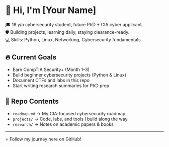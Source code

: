 # 👋 Hi, I'm [Your Name]

🎓 18 y/o cybersecurity student, future PhD + CIA cyber applicant.  
🛡️ Building projects, learning daily, staying clearance-ready.  
💻 Skills: Python, Linux, Networking, Cybersecurity fundamentals.  

## 🔥 Current Goals
- Earn CompTIA Security+ (Month 1–3)
- Build beginner cybersecurity projects (Python & Linux)
- Document CTFs and labs in this repo
- Start writing research summaries for PhD prep

## 📂 Repo Contents
- `roadmap.md` → My CIA-focused cybersecurity roadmap
- `projects/` → Code, labs, and tools I build along the way
- `research/` → Notes on academic papers & books

---

⭐ Follow my journey here on GitHub!  
